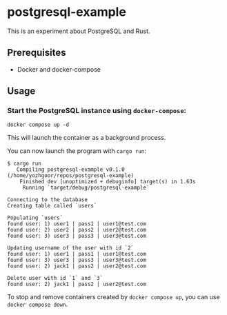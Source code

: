 # postgresql-example

This is an experiment about PostgreSQL and Rust.

## Prerequisites

* Docker and docker-compose

## Usage

### Start the PostgreSQL instance using `docker-compose`:

```console
docker compose up -d
```

This will launch the container as a background process.

You can now launch the program with `cargo run`:

```console
$ cargo run
   Compiling postgresql-example v0.1.0 (/home/yozhgoor/repos/postgresql-example)
    Finished dev [unoptimized + debuginfo] target(s) in 1.63s
     Running `target/debug/postgresql-example`

Connecting to the database
Creating table called `users`

Populating `users`
found user: 1) user1 | pass1 | user1@test.com
found user: 2) user2 | pass2 | user2@test.com
found user: 3) user3 | pass3 | user3@test.com

Updating username of the user with id `2`
found user: 1) user1 | pass1 | user1@test.com
found user: 3) user3 | pass3 | user3@test.com
found user: 2) jack1 | pass2 | user2@test.com

Delete user with id `1` and `3`
found user: 2) jack1 | pass2 | user2@test.com
```

To stop and remove containers created by `docker compose up`, you can use `docker compose down`.
